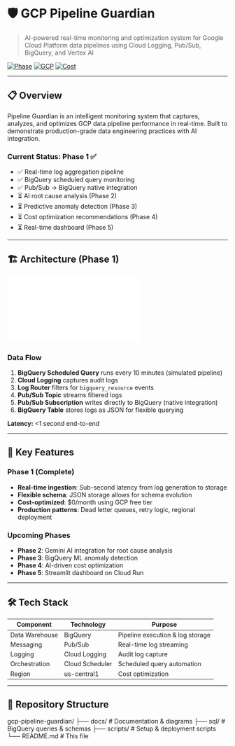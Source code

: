 # 🛡️ GCP Pipeline Guardian

> AI-powered real-time monitoring and optimization system for Google Cloud Platform data pipelines using Cloud Logging, Pub/Sub, BigQuery, and Vertex AI

[![Phase](https://img.shields.io/badge/Phase-1%20Complete-green)]()
[![GCP](https://img.shields.io/badge/GCP-BigQuery%20|%20Pub/Sub%20|%20Logging-blue)]()
[![Cost](https://img.shields.io/badge/Cost-$0/month-success)]()

---

## 📋 Overview

Pipeline Guardian is an intelligent monitoring system that captures, analyzes, and optimizes GCP data pipeline performance in real-time. Built to demonstrate production-grade data engineering practices with AI integration.

### Current Status: Phase 1 ✅
- ✅ Real-time log aggregation pipeline
- ✅ BigQuery scheduled query monitoring
- ✅ Pub/Sub → BigQuery native integration
- ⏳ AI root cause analysis (Phase 2)
- ⏳ Predictive anomaly detection (Phase 3)
- ⏳ Cost optimization recommendations (Phase 4)
- ⏳ Real-time dashboard (Phase 5)

---

## 🏗️ Architecture (Phase 1)

![Architecture Diagram](docs/The-GCP-Pipeline-guardian-Phase1-Architecture.pdf)

### Data Flow
1. **BigQuery Scheduled Query** runs every 10 minutes (simulated pipeline)
2. **Cloud Logging** captures audit logs
3. **Log Router** filters for `bigquery_resource` events
4. **Pub/Sub Topic** streams filtered logs
5. **Pub/Sub Subscription** writes directly to BigQuery (native integration)
6. **BigQuery Table** stores logs as JSON for flexible querying

**Latency:** <1 second end-to-end

---

## 🎯 Key Features

### Phase 1 (Complete)
- **Real-time ingestion**: Sub-second latency from log generation to storage
- **Flexible schema**: JSON storage allows for schema evolution
- **Cost-optimized**: $0/month using GCP free tier
- **Production patterns**: Dead letter queues, retry logic, regional deployment

### Upcoming Phases
- **Phase 2**: Gemini AI integration for root cause analysis
- **Phase 3**: BigQuery ML anomaly detection
- **Phase 4**: AI-driven cost optimization
- **Phase 5**: Streamlit dashboard on Cloud Run

---

## 🛠️ Tech Stack

| Component | Technology | Purpose |
|-----------|------------|---------|
| Data Warehouse | BigQuery | Pipeline execution & log storage |
| Messaging | Pub/Sub | Real-time log streaming |
| Logging | Cloud Logging | Audit log capture |
| Orchestration | Cloud Scheduler | Scheduled query automation |
| Region | us-central1 | Cost optimization |

---

## 📂 Repository Structure
gcp-pipeline-guardian/ ├── docs/ # Documentation & diagrams ├── sql/ # BigQuery queries & schemas ├── scripts/ # Setup & deployment scripts └── README.md # This file


